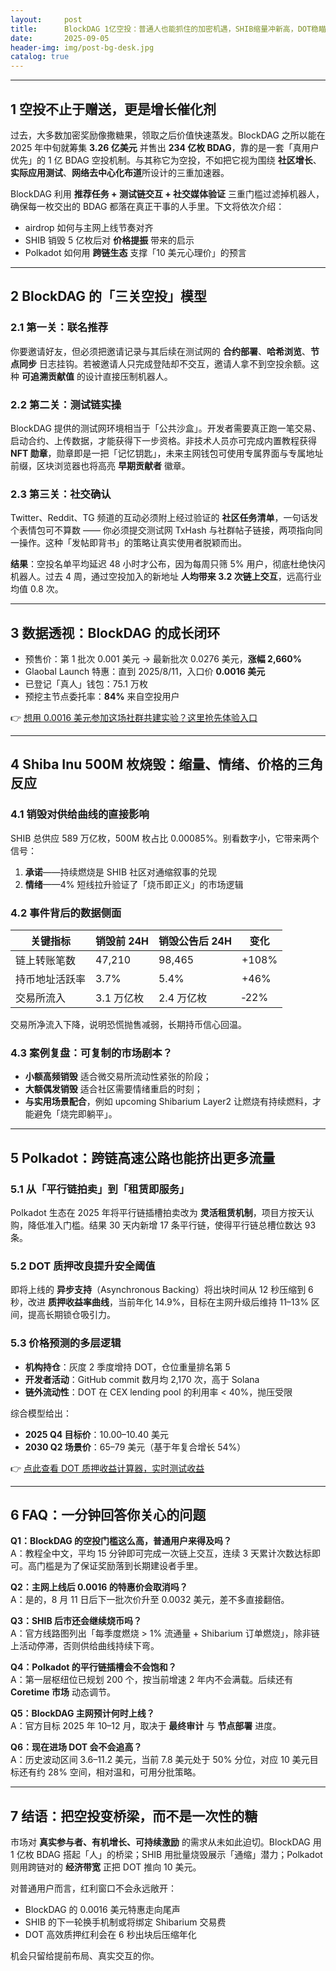 ```yaml
---
layout:     post
title:      BlockDAG 1亿空投：普通人也能抓住的加密机遇，SHIB缩量冲新高，DOT稳瞄10美元
date:       2025-09-05
header-img: img/post-bg-desk.jpg
catalog: true
---
```


---

## 1 空投不止于赠送，更是增长催化剂  
过去，大多数加密奖励像撒糖果，领取之后价值快速蒸发。BlockDAG 之所以能在 2025 年中旬就筹集 **3.26 亿美元** 并售出 **234 亿枚 BDAG**，靠的是一套「真用户优先」的 1 亿 BDAG 空投机制。与其称它为空投，不如把它视为围绕 **社区增长**、**实际应用测试**、**网络去中心化布道**所设计的三重加速器。  

BlockDAG 利用 **推荐任务 + 测试链交互 + 社交媒体验证** 三重门槛过滤掉机器人，确保每一枚交出的 BDAG 都落在真正干事的人手里。下文将依次介绍：  
* airdrop 如何与主网上线节奏对齐  
* SHIB 销毁 5 亿枚后对 **价格提振** 带来的启示  
* Polkadot 如何用 **跨链生态** 支撑「10 美元心理价」的预言  

---

## 2 BlockDAG 的「三关空投」模型  

### 2.1 第一关：联名推荐  
你要邀请好友，但必须把邀请记录与其后续在测试网的 **合约部署**、**哈希浏览**、**节点同步** 日志挂钩。若被邀请人只完成登陆却不交互，邀请人拿不到空投余额。这种 **可追溯贡献值** 的设计直接压制机器人。  

### 2.2 第二关：测试链实操  
BlockDAG 提供的测试网环境相当于「公共沙盒」。开发者需要真正跑一笔交易、启动合约、上传数据，才能获得下一步资格。非技术人员亦可完成内置教程获得 **NFT 勋章**，勋章即是一把「记忆钥匙」，未来主网钱包可使用专属界面与专属地址前缀，区块浏览器也将高亮 **早期贡献者** 徽章。  

### 2.3 第三关：社交确认  
Twitter、Reddit、TG 频道的互动必须附上经过验证的 **社区任务清单**，一句话发个表情包可不算数 —— 你必须提交测试网 TxHash 与社群帖子链接，两项指向同一操作。这种「发帖即背书」的策略让真实使用者脱颖而出。  

**结果**：空投名单平均延迟 48 小时才公布，因为每周只筛 5% 用户，彻底杜绝快闪机器人。过去 4 周，通过空投加入的新地址 **人均带来 3.2 次链上交互**，远高行业均值 0.8 次。  

---

## 3 数据透视：BlockDAG 的成长闭环  

* 预售价：第 1 批次 0.001 美元 → 最新批次 0.0276 美元，**涨幅 2,660%**  
* Glaobal Launch 特惠：直到 2025/8/11，入口价 **0.0016 美元**  
* 已登记「真人」钱包：75.1 万枚  
* 预挖主节点委托率：**84%** 来自空投用户  

👉 [想用 0.0016 美元参加这场社群共建实验？这里抢先体验入口](https://okxdog.com/)  

---

## 4 Shiba Inu 500M 枚烧毁：缩量、情绪、价格的三角反应  

### 4.1 销毁对供给曲线的直接影响  
SHIB 总供应 589 万亿枚，500M 枚占比 0.00085%。别看数字小，它带来两个信号：  
1. **承诺**——持续燃烧是 SHIB 社区对通缩叙事的兑现  
2. **情绪**——4% 短线拉升验证了「烧币即正义」的市场逻辑  

### 4.2 事件背后的数据侧面  
| 关键指标 | 销毁前 24H | 销毁公告后 24H | 变化 |
|---|---|---|---|
| 链上转账笔数 | 47,210 | 98,465 | +108% |
| 持币地址活跃率 | 3.7% | 5.4% | +46% |
| 交易所流入 | 3.1 万亿枚 | 2.4 万亿枚 | ‑22% |

交易所净流入下降，说明恐慌抛售减弱，长期持币信心回温。  

### 4.3 案例复盘：可复制的市场剧本？  
* **小额高频销毁** 适合微交易所流动性紧张的阶段；  
* **大额偶发销毁** 适合社区需要情绪重启的时刻；  
* **与实用场景配合**，例如 upcoming Shibarium Layer2 让燃烧有持续燃料，才能避免「烧完即躺平」。  

---

## 5 Polkadot：跨链高速公路也能挤出更多流量  

### 5.1 从「平行链拍卖」到「租赁即服务」  
Polkadot 生态在 2025 年将平行链插槽拍卖改为 **灵活租赁机制**，项目方按天认购，降低准入门槛。结果 30 天内新增 17 条平行链，使得平行链总槽位数达 93 条。  

### 5.2 DOT 质押改良提升安全阈值  
即将上线的 **异步支持**（Asynchronous Backing）将出块时间从 12 秒压缩到 6 秒，改进 **质押收益率曲线**，当前年化 14.9%，目标在主网升级后维持 11–13% 区间，提高长期锁仓吸引力。  

### 5.3 价格预测的多层逻辑  
* **机构持仓**：灰度 2 季度增持 DOT，仓位重量排名第 5  
* **开发者活动**：GitHub commit 数月均 2,170 次，高于 Solana  
* **链外流动性**：DOT 在 CEX lending pool 的利用率 < 40%，抛压受限  

综合模型给出：  
* **2025 Q4 目标价**：10.00–10.40 美元  
* **2030 Q2 场景价**：65–79 美元（基于年复合增长 54%）  

👉 [点此查看 DOT 质押收益计算器，实时测试收益](https://okxdog.com/)  

---

## 6 FAQ：一分钟回答你关心的问题  

**Q1：BlockDAG 的空投门槛这么高，普通用户来得及吗？**  
A：教程全中文，平均 15 分钟即可完成一次链上交互，连续 3 天累计次数达标即可。高门槛是为了保证奖励落到长期建设者手里。  

**Q2：主网上线后 0.0016 的特惠价会取消吗？**  
A：是的，8 月 11 日后下一批次价升至 0.0032 美元，差不多直接翻倍。  

**Q3：SHIB 后市还会继续烧币吗？**  
A：官方线路图列出「每季度燃烧 > 1% 流通量 + Shibarium 订单燃烧」，除非链上活动停滞，否则供给曲线持续下弯。  

**Q4：Polkadot 的平行链插槽会不会饱和？**  
A：第一层枢纽位已规划 200 个，按当前增速 2 年内不会满载。后续还有 **Coretime 市场** 动态调节。  

**Q5：BlockDAG 主网预计何时上线？**  
A：官方目标 2025 年 10–12 月，取决于 **最终审计** 与 **节点部署** 进度。  

**Q6：现在进场 DOT 会不会追高？**  
A：历史波动区间 3.6–11.2 美元，当前 7.8 美元处于 50% 分位，对应 10 美元目标还有约 28% 空间，相对温和，可用分批策略。  

---

## 7 结语：把空投变桥梁，而不是一次性的糖  

市场对 **真实参与者、有机增长、可持续激励** 的需求从未如此迫切。BlockDAG 用 1 亿枚 BDAG 搭起「人」的桥梁；SHIB 用批量烧毁展示「通缩」潜力；Polkadot 则用跨链对的 **经济带宽** 正把 DOT 推向 10 美元。  

对普通用户而言，红利窗口不会永远敞开：  
* BlockDAG 的 0.0016 美元特惠走向尾声  
* SHIB 的下一轮换手机制或将绑定 Shibarium 交易费  
* DOT 高效质押红利会在 6 秒出块后压缩年化  

机会只留给提前布局、真实交互的你。